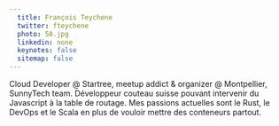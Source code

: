 ```yaml
---
  title: François Teychene
  twitter: fteychene
  photo: 50.jpg
  linkedin: none
  keynotes: false
  sitemap: false
---
```

Cloud Developer @ Startree, meetup addict & organizer @ Montpellier, SunnyTech team.
Développeur couteau suisse pouvant intervenir du Javascript à la table de routage. Mes passions actuelles sont le Rust, le DevOps et le Scala en plus de vouloir mettre des conteneurs partout.